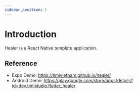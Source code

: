 ```yaml
---
sidebar_position: 1
---
```


# Introduction

Healer is a React Native template application.

## Reference

- Expo Demo: https://timivietnam.github.io/healer/
- Android Demo: https://play.google.com/store/apps/details?id=dev.timistudio.flutter_healer